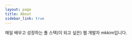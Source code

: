 ```yaml
---
layout: page
title: About
sidebar_link: true
---
```


<p class="message">
  매일 배우고 성장하는 풀 스택(이 되고 싶은) 웹 개발자 mkkim입니다.
</p>